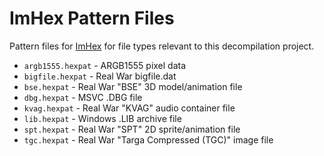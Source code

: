 # ImHex Pattern Files
Pattern files for [ImHex](https://imhex.werwolv.net/) for file types relevant to this decompilation project.

- `argb1555.hexpat` - ARGB1555 pixel data
- `bigfile.hexpat` - Real War bigfile.dat
- `bse.hexpat` - Real War "BSE" 3D model/animation file
- `dbg.hexpat` - MSVC .DBG file
- `kvag.hexpat` - Real War "KVAG" audio container file
- `lib.hexpat` - Windows .LIB archive file
- `spt.hexpat` - Real War "SPT" 2D sprite/animation file
- `tgc.hexpat` - Real War "Targa Compressed (TGC)" image file
